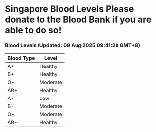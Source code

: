 Singapore Blood Levels
 Please donate to the Blood Bank if you are able to do so!
================================================================================================================================

### Blood Levels (Updated: 09 Aug 2025 09:41:20 GMT+8)
| Blood Type | Level     |
|------------|-----------|
| A+     | Healthy |
| B+     | Healthy |
| O+     | Moderate |
| AB+     | Healthy |
| A-     | Low |
| B-     | Moderate |
| O-     | Moderate |
| AB-     | Healthy |
